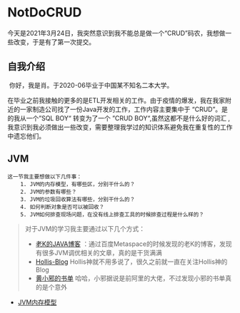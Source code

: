 # NotDoCRUD
今天是2021年3月24日，我突然意识到我不能总是做一个“CRUD”码农，我想做一些改变，于是有了第一次提交。

## 自我介绍

​	你好，我是肖。于2020-06毕业于中国某不知名二本大学。

​	在毕业之前我接触的更多的是ETL开发相关的工作。由于疫情的爆发，我在我家附近的一家制造公司找了一份Java开发的工作，工作内容主要集中于 “CRUD”。是的我从一个”SQL BOY“ 转变为了一个 ”CRUD BOY“,虽然这都不是什么好的词汇 ,我意识到我必须做出一些改变，需要整理我学过的知识体系避免我在重复性的工作中遗忘他们。

## JVM

    这一节我主要想做以下几件事：
        1. JVM的内存模型，有哪些区，分别干什么的？
        2. JVM的参数有哪些？
        3. JVM的垃圾回收算法有哪些，分别干什么的？
        4. 如何判断对象是否可以被回收？
        5. JVM如何排查现场问题，在没有线上排查工具的时候排查过程是什么样的？
    
> 对于JVM的学习我主要通过以下几个方式：
> - [老K的JAVA博客](https://javakk.com/category/jvm) ：通过百度Metaspace的时候发现的老K的博客，发现有很多JVM调优相关的文章，真的是干货满满
> - [Hollis-Blog](https://www.hollischuang.com/?s=JVM) Hollis神就不用多说了，很久之前就一直在关注Hollis神的Blog
> - [黄小邪的书单](https://blog.csdn.net/a724888/category_9274218.html) 哈哈，小邪据说是前阿里的大佬，不过发现小邪的书单真的是个意外
        
   - [JVM内存模型](https://github.com/xkl700/NotDoCRUD/blob/master/JVM/JVMMemoryModel.md)
